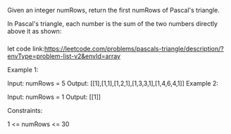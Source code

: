 Given an integer numRows, return the first numRows of Pascal's triangle.

In Pascal's triangle, each number is the sum of the two numbers directly above it as shown:


 ### 
 let code link:https://leetcode.com/problems/pascals-triangle/description/?envType=problem-list-v2&envId=array

Example 1:

Input: numRows = 5
Output: [[1],[1,1],[1,2,1],[1,3,3,1],[1,4,6,4,1]]
Example 2:

Input: numRows = 1
Output: [[1]]
 

Constraints:

1 <= numRows <= 30